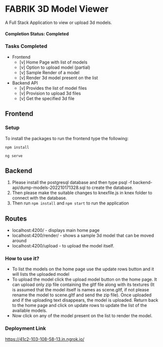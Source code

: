 # FABRIK 3D Model Viewer
 A Full Stack Application to view or upload 3d models.

#### Completion Status: <b>Completed</b> 

### Tasks Completed
-  Frontend
    - [v] Home Page with list of models
    - [v] Option to upload model (partial)
    - [v] Sample Render of a model
    - [v] Render 3d model present on the list
-  Backend API
    - [v] Provides the list of model files
    - [v] Provision to upload 3d files
    - [v] Get the specified 3d file

## Frontend
### Setup
To install the packages to run the frontend type the following:

`npm install`

`ng serve`  

## Backend
1. Please install the postgresql database and then type psql -f backend-api/dump-models-202210171328.sql to create the database.
2. Then please make the suitable changes to knexfile.js in knex folder to connect with the database.
3. Then run `npm install` and `npm start` to run the application

## Routes
- localhost:4200/ - displays main home page
- localhost:4200/render/ - shows a sample 3d model that can be moved around
- localhost:4200/upload - to upload the model itself.

### How to use it?
- To list the models on the home page use the update rows button and it will lists the uploaded model
- To upload the model click the upload model button on the home page. It can upload only zip file containing the gltf file along with its textures (It is assumed that the model itself is names as scene.gltf, if not please rename the model to scene.gltf and send the zip file). Once uploaded and if the uploading text disappears, the model is uploaded. Return back to the home page and click on update rows to update the list of the available models.
- Now click on any of the model present on the list to render the model.

### Deployment Link
https://41c2-103-108-58-13.in.ngrok.io/



